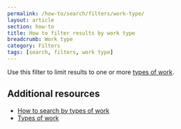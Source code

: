 ```yaml
---
permalink: /how-to/search/filters/work-type/
layout: article
section: how-to
title: How to filter results by work type
breadcrumb: Work type
category: Filters
tags: [search, filters, work type]
---
```


Use this filter to limit results to one or more [types of work](../../../../working-in-government/pay-and-leave/types-of-work/).

## Additional resources

* [How to search by types of work](../../advanced/types-of-work/)
* [Types of work](../../../../working-in-government/pay-and-leave/types-of-work/)

